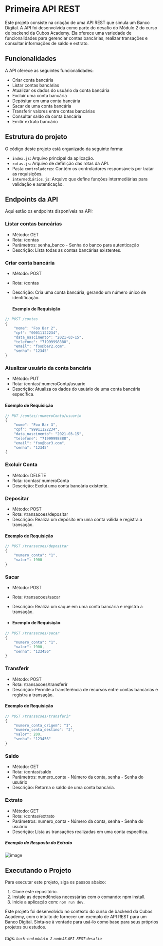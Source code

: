 # Primeira API REST

Este projeto consiste na criação de uma API REST que simula um Banco Digital. A API foi desenvolvida como parte do desafio do Módulo 2 do curso de backend da Cubos Academy. Ela oferece uma variedade de funcionalidades para gerenciar contas bancárias, realizar transações e consultar informações de saldo e extrato.

## Funcionalidades
A API oferece as seguintes funcionalidades:
-   Criar conta bancária
-   Listar contas bancárias
-   Atualizar os dados do usuário da conta bancária
-   Excluir uma conta bancária
-   Depósitar em uma conta bancária
-   Sacar de uma conta bancária
-   Transferir valores entre contas bancárias
-   Consultar saldo da conta bancária
-   Emitir extrato bancário


## Estrutura do projeto

O código deste projeto está organizado da seguinte forma:

- `index.js`: Arquivo principal da aplicação.
- `rotas.js`: Arquivo de definição das rotas da API.
- Pasta `controladores`: Contém os controladores responsáveis por tratar as requisições.
- `intermediários.js`: Arquivo que define funções intermediárias para validação e autenticação.

## Endpoints da API
Aqui estão os endpoints disponíveis na API:

### Listar contas bancárias
- Método: GET
- Rota: /contas
- Parâmetros: senha_banco - Senha do banco para autenticação
- Descrição: Lista todas as contas bancárias existentes.

### Criar conta bancária
- Método: POST
- Rota: /contas
- Descrição: Cria uma conta bancária, gerando um número único de identificação.

  #### Exemplo de Requisição

```javascript
// POST /contas
{
    "nome": "Foo Bar 2",
    "cpf": "00011122234",
    "data_nascimento": "2021-03-15",
    "telefone": "71999998888",
    "email": "foo@bar2.com",
    "senha": "12345"
}
```

### Atualizar usuário da conta bancária
- Método: PUT
- Rota: /contas/:numeroConta/usuario
- Descrição: Atualiza os dados do usuário de uma conta bancária específica.

#### Exemplo de Requisição
```javascript
// PUT /contas/:numeroConta/usuario
{
    "nome": "Foo Bar 3",
    "cpf": "99911122234",
    "data_nascimento": "2021-03-15",
    "telefone": "71999998888",
    "email": "foo@bar3.com",
    "senha": "12345"
{
```

### Excluir Conta
- Método: DELETE
- Rota: /contas/:numeroConta
- Descrição: Exclui uma conta bancária existente.

### Depositar
- Método: POST
- Rota: /transacoes/depositar
- Descrição: Realiza um depósito em uma conta válida e registra a transação.

#### Exemplo de Requisição
```javascript
// POST /transacoes/depositar
{
	"numero_conta": "1",
	"valor": 1900
}
```

### Sacar
- Método: POST
- Rota: /transacoes/sacar
- Descrição: Realiza um saque em uma conta bancária e registra a transação.

- #### Exemplo de Requisição
```javascript
// POST /transacoes/sacar
{
	"numero_conta": "1",
	"valor": 1900,
    "senha": "123456"
}
```

### Transferir
- Método: POST
- Rota: /transacoes/transferir
- Descrição: Permite a transferência de recursos entre contas bancárias e registra a transação.

#### Exemplo de Requisição
```javascript
// POST /transacoes/transferir
{
	"numero_conta_origem": "1",
	"numero_conta_destino": "2",
	"valor": 200,
	"senha": "123456"
}
```

### Saldo
- Método: GET
- Rota: /contas/saldo
- Parâmetros: numero_conta - Número da conta, senha - Senha do usuário
- Descrição: Retorna o saldo de uma conta bancária.

### Extrato
- Método: GET
- Rota: /contas/extrato
- Parâmetros: numero_conta - Número da conta, senha - Senha do usuário
- Descrição: Lista as transações realizadas em uma conta específica.


  
##### Exemplo de Resposta do Extrato
![image](https://github.com/ajuliamm/primeira-api-rest/assets/93016620/18f0fe16-7260-4632-8fae-32e804663ff8)




## Executando o Projeto
Para executar este projeto, siga os passos abaixo:

1. Clone este repositório.
2. Instale as dependências necessárias com o comando: npm install.
3. Inicie a aplicação com: `npm run dev`.

Este projeto foi desenvolvido no contexto do curso de backend da Cubos Academy, com o intuito de fornecer um exemplo de API REST para um Banco Digital. Sinta-se à vontade para usá-lo como base para seus próprios projetos ou estudos.

###### tags: `back-end` `módulo 2` `nodeJS` `API REST` `desafio`
